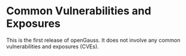 # Common Vulnerabilities and Exposures<a name="EN-US_TOPIC_0244801142"></a>

This is the first release of openGauss. It does not involve any common vulnerabilities and exposures \(CVEs\).

